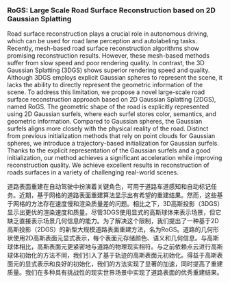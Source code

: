 ### RoGS: Large Scale Road Surface Reconstruction based on 2D Gaussian Splatting

Road surface reconstruction plays a crucial role in autonomous driving, which can be used for road lane perception and autolabeling tasks. Recently, mesh-based road surface reconstruction algorithms show promising reconstruction results. However, these mesh-based methods suffer from slow speed and poor rendering quality. In contrast, the 3D Gaussian Splatting (3DGS) shows superior rendering speed and quality. Although 3DGS employs explicit Gaussian spheres to represent the scene, it lacks the ability to directly represent the geometric information of the scene. To address this limitation, we propose a novel large-scale road surface reconstruction approach based on 2D Gaussian Splatting (2DGS), named RoGS. The geometric shape of the road is explicitly represented using 2D Gaussian surfels, where each surfel stores color, semantics, and geometric information. Compared to Gaussian spheres, the Gaussian surfels aligns more closely with the physical reality of the road. Distinct from previous initialization methods that rely on point clouds for Gaussian spheres, we introduce a trajectory-based initialization for Gaussian surfels. Thanks to the explicit representation of the Gaussian surfels and a good initialization, our method achieves a significant acceleration while improving reconstruction quality. We achieve excellent results in reconstruction of roads surfaces in a variety of challenging real-world scenes.

道路表面重建在自动驾驶中扮演着关键角色，可用于道路车道感知和自动标记任务。近期，基于网格的道路表面重建算法显示出有希望的重建结果。然而，这些基于网格的方法存在速度慢和渲染质量差的问题。相比之下，3D高斯投影（3DGS）显示出更优的渲染速度和质量。尽管3DGS使用显式的高斯球体来表示场景，但它缺乏直接表示场景几何信息的能力。为了解决这个限制，我们提出了一种基于2D高斯投影（2DGS）的新型大规模道路表面重建方法，名为RoGS。道路的几何形状使用2D高斯表面元显式表示，每个表面元存储颜色、语义和几何信息。与高斯球体相比，高斯表面元更紧密地与道路的物理现实相符。与之前依赖点云进行高斯球体初始化的方法不同，我们引入了基于轨迹的高斯表面元初始化。得益于高斯表面元的显式表示和良好的初始化，我们的方法实现了显著的加速，同时提高了重建质量。我们在多种具有挑战性的现实世界场景中实现了道路表面的优秀重建结果。
